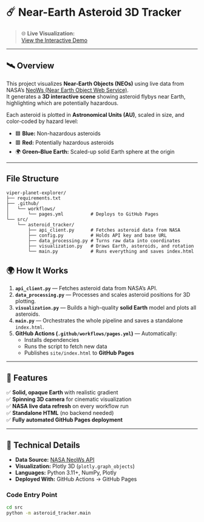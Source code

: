 # ☄️ Near-Earth Asteroid 3D Tracker

> 🌐 **Live Visualization:**  
> [View the Interactive Demo](https://viepertech.github.io/viper-planet-explorer//)

---

## 🛰️ Overview

This project visualizes **Near-Earth Objects (NEOs)** using live data from NASA’s [NeoWs (Near Earth Object Web Service)](https://api.nasa.gov/).  
It generates a **3D interactive scene** showing asteroid flybys near Earth, highlighting which are potentially hazardous.

Each asteroid is plotted in **Astronomical Units (AU)**, scaled in size, and color-coded by hazard level:

- 🟦 **Blue:** Non-hazardous asteroids  
- 🟥 **Red:** Potentially hazardous asteroids  
- 🌍 **Green–Blue Earth:** Scaled-up solid Earth sphere at the origin  

---
## File Structure 

```
viper-planet-explorer/
├── requirements.txt
├── .github/
│   └── workflows/
│       └── pages.yml          # Deploys to GitHub Pages
└── src/
    └── asteroid_tracker/
        ├── api_client.py      # Fetches asteroid data from NASA
        ├── config.py          # Holds API key and base URL
        ├── data_processing.py # Turns raw data into coordinates
        ├── visualization.py   # Draws Earth, asteroids, and rotation
        └── main.py            # Runs everything and saves index.html
```

## 🌍 How It Works

1. **`api_client.py`** — Fetches asteroid data from NASA’s API.
2. **`data_processing.py`** — Processes and scales asteroid positions for 3D plotting.
3. **`visualization.py`** — Builds a high-quality **solid Earth** model and plots all asteroids.
4. **`main.py`** — Orchestrates the whole pipeline and saves a standalone `index.html`.
5. **GitHub Actions (`.github/workflows/pages.yml`)** — Automatically:
   - Installs dependencies  
   - Runs the script to fetch new data  
   - Publishes `site/index.html` to **GitHub Pages**

---

## 🧩 Features

✅ **Solid, opaque Earth** with realistic gradient  
✅ **Spinning 3D camera** for cinematic visualization  
✅ **NASA live data refresh** on every workflow run  
✅ **Standalone HTML** (no backend needed)  
✅ **Fully automated GitHub Pages deployment**

---

## 🧠 Technical Details

- **Data Source:** [NASA NeoWs API](https://api.nasa.gov/)  
- **Visualization:** Plotly 3D (`plotly.graph_objects`)  
- **Languages:** Python 3.11+, NumPy, Plotly  
- **Deployed With:** GitHub Actions → GitHub Pages  

### Code Entry Point
```bash
cd src
python -m asteroid_tracker.main
